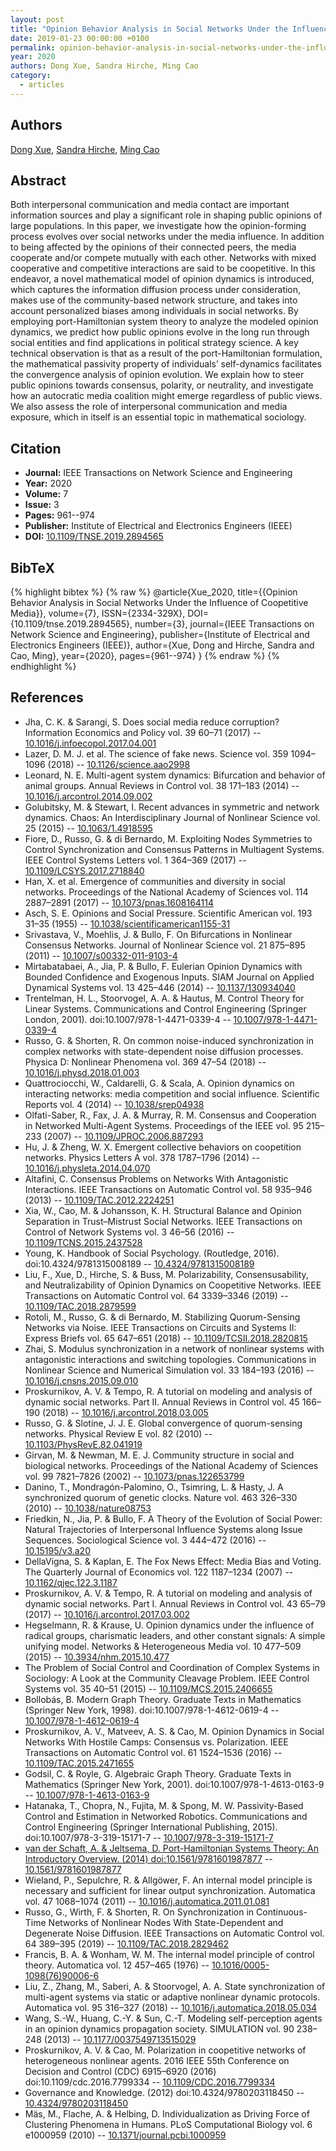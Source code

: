 ```yaml
---
layout: post
title: "Opinion Behavior Analysis in Social Networks Under the Influence of Coopetitive Media"
date: 2019-01-23 00:00:00 +0100
permalink: opinion-behavior-analysis-in-social-networks-under-the-influence-of-coopetitive-media
year: 2020
authors: Dong Xue, Sandra Hirche, Ming Cao
category:
  - articles
---
```

 
## Authors
[Dong Xue](authors/dong_xue), [Sandra Hirche](authors/sandra_hirche), [Ming Cao](authors/ming_cao)
 
## Abstract
Both interpersonal communication and media contact are important information sources and play a significant role in shaping public opinions of large populations. In this paper, we investigate how the opinion-forming process evolves over social networks under the media influence. In addition to being affected by the opinions of their connected peers, the media cooperate and/or compete mutually with each other. Networks with mixed cooperative and competitive interactions are said to be coopetitive. In this endeavor, a novel mathematical model of opinion dynamics is introduced, which captures the information diffusion process under consideration, makes use of the community-based network structure, and takes into account personalized biases among individuals in social networks. By employing port-Hamiltonian system theory to analyze the modeled opinion dynamics, we predict how public opinions evolve in the long run through social entities and find applications in political strategy science. A key technical observation is that as a result of the port-Hamiltonian formulation, the mathematical passivity property of individuals’ self-dynamics facilitates the convergence analysis of opinion evolution. We explain how to steer public opinions towards consensus, polarity, or neutrality, and investigate how an autocratic media coalition might emerge regardless of public views. We also assess the role of interpersonal communication and media exposure, which in itself is an essential topic in mathematical sociology.
 
## Citation
- **Journal:** IEEE Transactions on Network Science and Engineering
- **Year:** 2020
- **Volume:** 7
- **Issue:** 3
- **Pages:** 961--974
- **Publisher:** Institute of Electrical and Electronics Engineers (IEEE)
- **DOI:** [10.1109/TNSE.2019.2894565](https://doi.org/10.1109/TNSE.2019.2894565)
 
## BibTeX
{% highlight bibtex %}
{% raw %}
@article{Xue_2020,
  title={{Opinion Behavior Analysis in Social Networks Under the Influence of Coopetitive Media}},
  volume={7},
  ISSN={2334-329X},
  DOI={10.1109/tnse.2019.2894565},
  number={3},
  journal={IEEE Transactions on Network Science and Engineering},
  publisher={Institute of Electrical and Electronics Engineers (IEEE)},
  author={Xue, Dong and Hirche, Sandra and Cao, Ming},
  year={2020},
  pages={961--974}
}
{% endraw %}
{% endhighlight %}
 
## References
- Jha, C. K. & Sarangi, S. Does social media reduce corruption? Information Economics and Policy vol. 39 60–71 (2017) -- [10.1016/j.infoecopol.2017.04.001](https://doi.org/10.1016/j.infoecopol.2017.04.001)
- Lazer, D. M. J. et al. The science of fake news. Science vol. 359 1094–1096 (2018) -- [10.1126/science.aao2998](https://doi.org/10.1126/science.aao2998)
- Leonard, N. E. Multi-agent system dynamics: Bifurcation and behavior of animal groups. Annual Reviews in Control vol. 38 171–183 (2014) -- [10.1016/j.arcontrol.2014.09.002](https://doi.org/10.1016/j.arcontrol.2014.09.002)
- Golubitsky, M. & Stewart, I. Recent advances in symmetric and network dynamics. Chaos: An Interdisciplinary Journal of Nonlinear Science vol. 25 (2015) -- [10.1063/1.4918595](https://doi.org/10.1063/1.4918595)
- Fiore, D., Russo, G. & di Bernardo, M. Exploiting Nodes Symmetries to Control Synchronization and Consensus Patterns in Multiagent Systems. IEEE Control Systems Letters vol. 1 364–369 (2017) -- [10.1109/LCSYS.2017.2718840](https://doi.org/10.1109/LCSYS.2017.2718840)
- Han, X. et al. Emergence of communities and diversity in social networks. Proceedings of the National Academy of Sciences vol. 114 2887–2891 (2017) -- [10.1073/pnas.1608164114](https://doi.org/10.1073/pnas.1608164114)
- Asch, S. E. Opinions and Social Pressure. Scientific American vol. 193 31–35 (1955) -- [10.1038/scientificamerican1155-31](https://doi.org/10.1038/scientificamerican1155-31)
- Srivastava, V., Moehlis, J. & Bullo, F. On Bifurcations in Nonlinear Consensus Networks. Journal of Nonlinear Science vol. 21 875–895 (2011) -- [10.1007/s00332-011-9103-4](https://doi.org/10.1007/s00332-011-9103-4)
- Mirtabatabaei, A., Jia, P. & Bullo, F. Eulerian Opinion Dynamics with Bounded Confidence and Exogenous Inputs. SIAM Journal on Applied Dynamical Systems vol. 13 425–446 (2014) -- [10.1137/130934040](https://doi.org/10.1137/130934040)
- Trentelman, H. L., Stoorvogel, A. A. & Hautus, M. Control Theory for Linear Systems. Communications and Control Engineering (Springer London, 2001). doi:10.1007/978-1-4471-0339-4 -- [10.1007/978-1-4471-0339-4](https://doi.org/10.1007/978-1-4471-0339-4)
- Russo, G. & Shorten, R. On common noise-induced synchronization in complex networks with state-dependent noise diffusion processes. Physica D: Nonlinear Phenomena vol. 369 47–54 (2018) -- [10.1016/j.physd.2018.01.003](https://doi.org/10.1016/j.physd.2018.01.003)
- Quattrociocchi, W., Caldarelli, G. & Scala, A. Opinion dynamics on interacting networks: media competition and social influence. Scientific Reports vol. 4 (2014) -- [10.1038/srep04938](https://doi.org/10.1038/srep04938)
- Olfati-Saber, R., Fax, J. A. & Murray, R. M. Consensus and Cooperation in Networked Multi-Agent Systems. Proceedings of the IEEE vol. 95 215–233 (2007) -- [10.1109/JPROC.2006.887293](https://doi.org/10.1109/JPROC.2006.887293)
- Hu, J. & Zheng, W. X. Emergent collective behaviors on coopetition networks. Physics Letters A vol. 378 1787–1796 (2014) -- [10.1016/j.physleta.2014.04.070](https://doi.org/10.1016/j.physleta.2014.04.070)
- Altafini, C. Consensus Problems on Networks With Antagonistic Interactions. IEEE Transactions on Automatic Control vol. 58 935–946 (2013) -- [10.1109/TAC.2012.2224251](https://doi.org/10.1109/TAC.2012.2224251)
- Xia, W., Cao, M. & Johansson, K. H. Structural Balance and Opinion Separation in Trust–Mistrust Social Networks. IEEE Transactions on Control of Network Systems vol. 3 46–56 (2016) -- [10.1109/TCNS.2015.2437528](https://doi.org/10.1109/TCNS.2015.2437528)
- Young, K. Handbook of Social Psychology. (Routledge, 2016). doi:10.4324/9781315008189 -- [10.4324/9781315008189](https://doi.org/10.4324/9781315008189)
- Liu, F., Xue, D., Hirche, S. & Buss, M. Polarizability, Consensusability, and Neutralizability of Opinion Dynamics on Coopetitive Networks. IEEE Transactions on Automatic Control vol. 64 3339–3346 (2019) -- [10.1109/TAC.2018.2879599](https://doi.org/10.1109/TAC.2018.2879599)
- Rotoli, M., Russo, G. & di Bernardo, M. Stabilizing Quorum-Sensing Networks via Noise. IEEE Transactions on Circuits and Systems II: Express Briefs vol. 65 647–651 (2018) -- [10.1109/TCSII.2018.2820815](https://doi.org/10.1109/TCSII.2018.2820815)
- Zhai, S. Modulus synchronization in a network of nonlinear systems with antagonistic interactions and switching topologies. Communications in Nonlinear Science and Numerical Simulation vol. 33 184–193 (2016) -- [10.1016/j.cnsns.2015.09.010](https://doi.org/10.1016/j.cnsns.2015.09.010)
- Proskurnikov, A. V. & Tempo, R. A tutorial on modeling and analysis of dynamic social networks. Part II. Annual Reviews in Control vol. 45 166–190 (2018) -- [10.1016/j.arcontrol.2018.03.005](https://doi.org/10.1016/j.arcontrol.2018.03.005)
- Russo, G. & Slotine, J. J. E. Global convergence of quorum-sensing networks. Physical Review E vol. 82 (2010) -- [10.1103/PhysRevE.82.041919](https://doi.org/10.1103/PhysRevE.82.041919)
- Girvan, M. & Newman, M. E. J. Community structure in social and biological networks. Proceedings of the National Academy of Sciences vol. 99 7821–7826 (2002) -- [10.1073/pnas.122653799](https://doi.org/10.1073/pnas.122653799)
- Danino, T., Mondragón-Palomino, O., Tsimring, L. & Hasty, J. A synchronized quorum of genetic clocks. Nature vol. 463 326–330 (2010) -- [10.1038/nature08753](https://doi.org/10.1038/nature08753)
- Friedkin, N., Jia, P. & Bullo, F. A Theory of the Evolution of Social Power: Natural Trajectories of Interpersonal Influence Systems along Issue Sequences. Sociological Science vol. 3 444–472 (2016) -- [10.15195/v3.a20](https://doi.org/10.15195/v3.a20)
- DellaVigna, S. & Kaplan, E. The Fox News Effect: Media Bias and Voting. The Quarterly Journal of Economics vol. 122 1187–1234 (2007) -- [10.1162/qjec.122.3.1187](https://doi.org/10.1162/qjec.122.3.1187)
- Proskurnikov, A. V. & Tempo, R. A tutorial on modeling and analysis of dynamic social networks. Part I. Annual Reviews in Control vol. 43 65–79 (2017) -- [10.1016/j.arcontrol.2017.03.002](https://doi.org/10.1016/j.arcontrol.2017.03.002)
- Hegselmann, R. & Krause, U. Opinion dynamics under the influence of radical groups, charismatic leaders, and other constant signals: A simple unifying model. Networks &amp; Heterogeneous Media vol. 10 477–509 (2015) -- [10.3934/nhm.2015.10.477](https://doi.org/10.3934/nhm.2015.10.477)
- The Problem of Social Control and Coordination of Complex Systems in Sociology: A Look at the Community Cleavage Problem. IEEE Control Systems vol. 35 40–51 (2015) -- [10.1109/MCS.2015.2406655](https://doi.org/10.1109/MCS.2015.2406655)
- Bollobás, B. Modern Graph Theory. Graduate Texts in Mathematics (Springer New York, 1998). doi:10.1007/978-1-4612-0619-4 -- [10.1007/978-1-4612-0619-4](https://doi.org/10.1007/978-1-4612-0619-4)
- Proskurnikov, A. V., Matveev, A. S. & Cao, M. Opinion Dynamics in Social Networks With Hostile Camps: Consensus vs. Polarization. IEEE Transactions on Automatic Control vol. 61 1524–1536 (2016) -- [10.1109/TAC.2015.2471655](https://doi.org/10.1109/TAC.2015.2471655)
- Godsil, C. & Royle, G. Algebraic Graph Theory. Graduate Texts in Mathematics (Springer New York, 2001). doi:10.1007/978-1-4613-0163-9 -- [10.1007/978-1-4613-0163-9](https://doi.org/10.1007/978-1-4613-0163-9)
- Hatanaka, T., Chopra, N., Fujita, M. & Spong, M. W. Passivity-Based Control and Estimation in Networked Robotics. Communications and Control Engineering (Springer International Publishing, 2015). doi:10.1007/978-3-319-15171-7 -- [10.1007/978-3-319-15171-7](https://doi.org/10.1007/978-3-319-15171-7)
- [van der Schaft, A. & Jeltsema, D. Port-Hamiltonian Systems Theory: An Introductory Overview. (2014) doi:10.1561/9781601987877](port-hamiltonian-systems-theory-an-introductory-overview) -- [10.1561/9781601987877](https://doi.org/10.1561/9781601987877)
- Wieland, P., Sepulchre, R. & Allgöwer, F. An internal model principle is necessary and sufficient for linear output synchronization. Automatica vol. 47 1068–1074 (2011) -- [10.1016/j.automatica.2011.01.081](https://doi.org/10.1016/j.automatica.2011.01.081)
- Russo, G., Wirth, F. & Shorten, R. On Synchronization in Continuous-Time Networks of Nonlinear Nodes With State-Dependent and Degenerate Noise Diffusion. IEEE Transactions on Automatic Control vol. 64 389–395 (2019) -- [10.1109/TAC.2018.2829462](https://doi.org/10.1109/TAC.2018.2829462)
- Francis, B. A. & Wonham, W. M. The internal model principle of control theory. Automatica vol. 12 457–465 (1976) -- [10.1016/0005-1098(76)90006-6](https://doi.org/10.1016/0005-1098(76)90006-6)
- Liu, Z., Zhang, M., Saberi, A. & Stoorvogel, A. A. State synchronization of multi-agent systems via static or adaptive nonlinear dynamic protocols. Automatica vol. 95 316–327 (2018) -- [10.1016/j.automatica.2018.05.034](https://doi.org/10.1016/j.automatica.2018.05.034)
- Wang, S.-W., Huang, C.-Y. & Sun, C.-T. Modeling self-perception agents in an opinion dynamics propagation society. SIMULATION vol. 90 238–248 (2013) -- [10.1177/0037549713515029](https://doi.org/10.1177/0037549713515029)
- Proskurnikov, A. V. & Cao, M. Polarization in coopetitive networks of heterogeneous nonlinear agents. 2016 IEEE 55th Conference on Decision and Control (CDC) 6915–6920 (2016) doi:10.1109/cdc.2016.7799334 -- [10.1109/CDC.2016.7799334](https://doi.org/10.1109/CDC.2016.7799334)
- Governance and Knowledge. (2012) doi:10.4324/9780203118450 -- [10.4324/9780203118450](https://doi.org/10.4324/9780203118450)
- Mäs, M., Flache, A. & Helbing, D. Individualization as Driving Force of Clustering Phenomena in Humans. PLoS Computational Biology vol. 6 e1000959 (2010) -- [10.1371/journal.pcbi.1000959](https://doi.org/10.1371/journal.pcbi.1000959)

